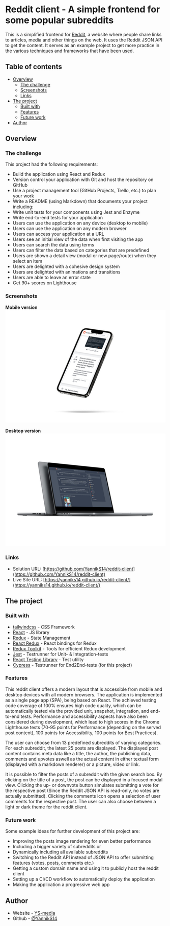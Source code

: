 # Reddit client - A simple frontend for some popular subreddits

This is a simplified frontend for [Reddit](https://www.reddit.com), a website where people share links to articles, media and other things on the web. It uses the Reddit JSON API to get the content. It serves as an example project to get more practice in the various techniques and frameworks that have been used.

## Table of contents

- [Overview](#overview)
  - [The challenge](#the-challenge)
  - [Screenshots](#screenshots)
  - [Links](#links)
- [The project](#the-project)
  - [Built with](#built-with)
  - [Features](#features)
  - [Future work](#future-work)
- [Author](#author)

## Overview

### The challenge

This project had the following requirements:

- Build the application using React and Redux
- Version control your application with Git and host the repository on GitHub
- Use a project management tool (GitHub Projects, Trello, etc.) to plan your work
- Write a README (using Markdown) that documents your project including:
- Write unit tests for your components using Jest and Enzyme
- Write end-to-end tests for your application
- Users can use the application on any device (desktop to mobile)
- Users can use the application on any modern browser
- Users can access your application at a URL
- Users see an initial view of the data when first visiting the app
- Users can search the data using terms
- Users can filter the data based on categories that are predefined
- Users are shown a detail view (modal or new page/route) when they select an item
- Users are delighted with a cohesive design system
- Users are delighted with animations and transitions
- Users are able to leave an error state
- Get 90+ scores on Lighthouse

### Screenshots

**Mobile version**
![](./screenshot_mobile.jpg)

**Desktop version**
![](./screenshot_desktop.jpg)

### Links

- Solution URL: [https://github.com/YannikS14/reddit-client](https://github.com/YannikS14/reddit-client)
- Live Site URL: [https://yanniks14.github.io/reddit-client/](https://yanniks14.github.io/reddit-client/)

## The project

### Built with

- [tailwindcss](https://tailwindcss.com/) - CSS Framework
- [React](https://reactjs.org/) - JS library
- [Redux](https://redux.js.org/) - State Management
- [React Redux](https://react-redux.js.org/) - React bindings for Redux
- [Redux Toolkit](https://redux-toolkit.js.org/) - Tools for efficient Redux development
- [Jest](https://jestjs.io/) - Testrunner for Unit- & Integration-tests
- [React Testing Library](https://testing-library.com/docs/react-testing-library/intro/) - Test utility
- [Cypress](https://www.cypress.io/) - Testrunner for End2End-tests (for this project)

### Features

This reddit client offers a modern layout that is accessible from mobile and desktop devices with all modern browsers. The application is implemented as a single page app (SPA), being based on React. The achieved testing code coverage of 100% ensures high code quality, which can be automatically tested via the provided unit, snapshot, integration, and end-to-end tests. Performance and accessibility aspects have also been considered during development, which lead to high scores in the Chrome Lighthouse tests (70-95 points for Performance (depending on the served post content), 100 points for Accessibility, 100 points for Best Practices).

The user can choose from 13 predefined subreddits of varying categories. For each subreddit, the latest 25 posts are displayed. The displayed post content contains meta data like a title, the author, the publishing data, comments and upvotes aswell as the actual content in either textual form (displayed with a markdown renderer) or a picture, video or link.

It is possible to filter the posts of a subreddit with the given search box. By clicking on the title of a post, the post can be displayed in a focused modal view. Clicking the up- or downvote button simulates submitting a vote for the respective post (Since the Reddit JSON API is read-only, no votes are actually submitted). Clicking the comments icon opens a selection of user comments for the respective post. The user can also choose between a light or dark theme for the reddit client.

### Future work

Some example ideas for further development of this project are:

- Improving the posts image rendering for even better performance
- Including a bigger variety of subreddits or
- Dynamically including all available subreddits
- Switching to the Reddit API instead of JSON API to offer submitting features (votes, posts, comments etc.)
- Getting a custom domain name and using it to publicly host the reddit client
- Setting up a CI/CD workflow to automatically deploy the application
- Making the application a progressive web app

## Author

- Website - [YS-media](https://ys-media.de/)
- Github - [@YannikS14](https://github.com/YannikS14)
